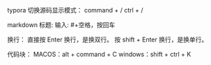 typora 切换源码显示模式：
command + /
ctrl + /

markdown 标题:
输入: #+空格，按回车

换行：
直接按 Enter 换行，是换双行。
按 shift + Enter 换行，是换单行。

代码块：
MACOS：alt + command + C
windows：shift + ctrl + K

